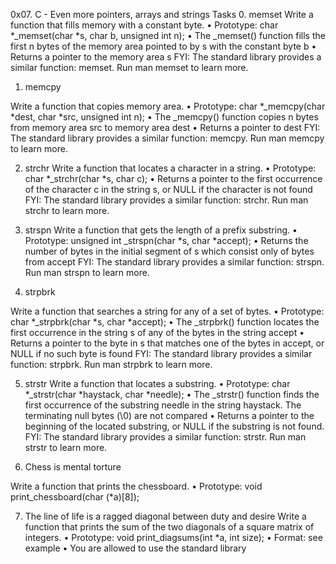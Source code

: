 0x07. C - Even more pointers, arrays and strings
Tasks
0. memset
Write a function that fills memory with a constant byte.
•	Prototype: char *_memset(char *s, char b, unsigned int n);
•	The _memset() function fills the first n bytes of the memory area pointed to by s with the constant byte b
•	Returns a pointer to the memory area s
FYI: The standard library provides a similar function: memset. Run man memset to learn more.

1. memcpy

Write a function that copies memory area.
•	Prototype: char *_memcpy(char *dest, char *src, unsigned int n);
•	The _memcpy() function copies n bytes from memory area src to memory area dest
•	Returns a pointer to dest
FYI: The standard library provides a similar function: memcpy. Run man memcpy to learn more.

2. strchr
Write a function that locates a character in a string.
•	Prototype: char *_strchr(char *s, char c);
•	Returns a pointer to the first occurrence of the character c in the string s, or NULL if the character is not found
FYI: The standard library provides a similar function: strchr. Run man strchr to learn more.
3. strspn
Write a function that gets the length of a prefix substring.
•	Prototype: unsigned int _strspn(char *s, char *accept);
•	Returns the number of bytes in the initial segment of s which consist only of bytes from accept
FYI: The standard library provides a similar function: strspn. Run man strspn to learn more.

4. strpbrk

Write a function that searches a string for any of a set of bytes.
•	Prototype: char *_strpbrk(char *s, char *accept);
•	The _strpbrk() function locates the first occurrence in the string s of any of the bytes in the string accept
•	Returns a pointer to the byte in s that matches one of the bytes in accept, or NULL if no such byte is found
FYI: The standard library provides a similar function: strpbrk. Run man strpbrk to learn more.

5. strstr
Write a function that locates a substring.
•	Prototype: char *_strstr(char *haystack, char *needle);
•	The _strstr() function finds the first occurrence of the substring needle in the string haystack. The terminating null bytes (\0) are not compared
•	Returns a pointer to the beginning of the located substring, or NULL if the substring is not found.
FYI: The standard library provides a similar function: strstr. Run man strstr to learn more.

6. Chess is mental torture

Write a function that prints the chessboard.
•	Prototype: void print_chessboard(char (*a)[8]);

7. The line of life is a ragged diagonal between duty and desire
Write a function that prints the sum of the two diagonals of a square matrix of integers.
•	Prototype: void print_diagsums(int *a, int size);
•	Format: see example
•	You are allowed to use the standard library

